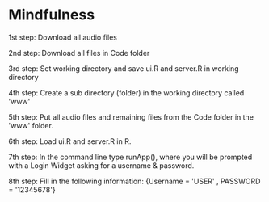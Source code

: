 # Mindfulness

1st step: Download all audio files

2nd step: Download all files in Code folder 

3rd step: Set working directory and save ui.R and server.R in working directory

4th step: Create a sub directory (folder) in the working directory called 'www'

5th step: Put all audio files and remaining files from the Code folder in the 'www' folder.

6th step: Load ui.R and server.R in R.

7th step: In the command line type runApp(), where you will be prompted with a Login Widget asking for a username & password.

8th step: Fill in the following information: {Username = 'USER' , PASSWORD = '12345678'}
